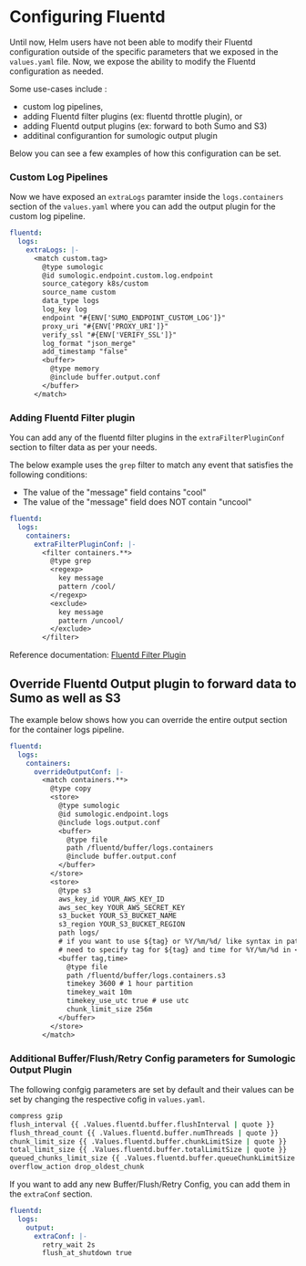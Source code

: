 # Configuring Fluentd

Until now, Helm users have not been able to modify their Fluentd configuration outside of the specific parameters that we exposed in the `values.yaml` file. Now, we expose the ability to modify the Fluentd configuration as needed. 

Some use-cases include : 
 - custom log pipelines, 
 - adding Fluentd filter plugins (ex: fluentd throttle plugin), or 
 - adding Fluentd output plugins (ex: forward to both Sumo and S3)
 - additinal configurantion for sumologic output plugin


Below you can see a few examples of how this configuration can be set.

### Custom Log Pipelines
Now we have exposed an `extraLogs` paramter inside the `logs.containers` section of the `values.yaml` where you can add the output plugin for the custom log pipeline.

```yaml
fluentd:
  logs:
    extraLogs: |-
      <match custom.tag>
        @type sumologic
        @id sumologic.endpoint.custom.log.endpoint
        source_category k8s/custom
        source_name custom
        data_type logs
        log_key log
        endpoint "#{ENV['SUMO_ENDPOINT_CUSTOM_LOG']}"
        proxy_uri "#{ENV['PROXY_URI']}"
        verify_ssl "#{ENV['VERIFY_SSL']}"
        log_format "json_merge"
        add_timestamp "false"
        <buffer>
          @type memory
          @include buffer.output.conf
        </buffer>
      </match>
```

### Adding Fluentd Filter plugin

You can add any of the fluentd filter plugins in the `extraFilterPluginConf` section to filter data as per your needs.

The below example uses the `grep` filter to match any event that satisfies the following conditions:
 - The value of the "message" field contains "cool"
 - The value of the "message" field does NOT contain "uncool"

```yaml
fluentd:
  logs:
    containers:
      extraFilterPluginConf: |-
        <filter containers.**>
          @type grep
          <regexp>
            key message
            pattern /cool/
          </regexp>
          <exclude>
            key message
            pattern /uncool/
          </exclude> 
        </filter>
```
Reference documentation: [Fluentd Filter Plugin](#https://docs.fluentd.org/filter)

## Override Fluentd Output plugin to forward data to Sumo as well as S3
The example below shows how you can override the entire output section for the container logs pipeline.

```yaml
fluentd:
  logs:
    containers:
      overrideOutputConf: |-
        <match containers.**>
          @type copy
          <store>
            @type sumologic
            @id sumologic.endpoint.logs
            @include logs.output.conf
            <buffer>
              @type file
              path /fluentd/buffer/logs.containers
              @include buffer.output.conf
            </buffer>
          </store>
          <store>
            @type s3
            aws_key_id YOUR_AWS_KEY_ID
            aws_sec_key YOUR_AWS_SECRET_KEY
            s3_bucket YOUR_S3_BUCKET_NAME
            s3_region YOUR_S3_BUCKET_REGION
            path logs/
            # if you want to use ${tag} or %Y/%m/%d/ like syntax in path / s3_object_key_format,
            # need to specify tag for ${tag} and time for %Y/%m/%d in <buffer> argument.
            <buffer tag,time>
              @type file
              path /fluentd/buffer/logs.containers.s3
              timekey 3600 # 1 hour partition
              timekey_wait 10m
              timekey_use_utc true # use utc
              chunk_limit_size 256m
            </buffer>
          </store>
        </match>
```

### Additional Buffer/Flush/Retry Config parameters for Sumologic Output Plugin

The following confgig parameters are set by default and their values can be set by changing the respective cofig in `values.yaml`. 

```bash
compress gzip
flush_interval {{ .Values.fluentd.buffer.flushInterval | quote }}
flush_thread_count {{ .Values.fluentd.buffer.numThreads | quote }}
chunk_limit_size {{ .Values.fluentd.buffer.chunkLimitSize | quote }}
total_limit_size {{ .Values.fluentd.buffer.totalLimitSize | quote }}
queued_chunks_limit_size {{ .Values.fluentd.buffer.queueChunkLimitSize | quote }}
overflow_action drop_oldest_chunk
```
If you want to add any new Buffer/Flush/Retry Config, you can add them in the `extraConf` section.

```yaml
fluentd:
  logs:
    output:
      extraConf: |-
        retry_wait 2s
        flush_at_shutdown true 
```